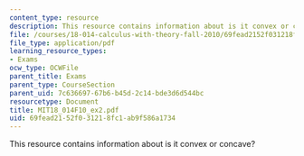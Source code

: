 ```yaml
---
content_type: resource
description: This resource contains information about is it convex or concave?
file: /courses/18-014-calculus-with-theory-fall-2010/69fead2152f031218fc1ab9f586a1734_MIT18_014F10_ex2.pdf
file_type: application/pdf
learning_resource_types:
- Exams
ocw_type: OCWFile
parent_title: Exams
parent_type: CourseSection
parent_uid: 7c636697-67b6-b45d-2c14-bde3d6d544bc
resourcetype: Document
title: MIT18_014F10_ex2.pdf
uid: 69fead21-52f0-3121-8fc1-ab9f586a1734
---
```

This resource contains information about is it convex or concave?

